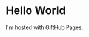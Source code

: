 
<!DOCTYPE html>
<html>
<body>
<h1>Hello World</h1>
<p>I'm hosted with GiftHub Pages.</p>
</body>
</html 
  </body>
</html>
